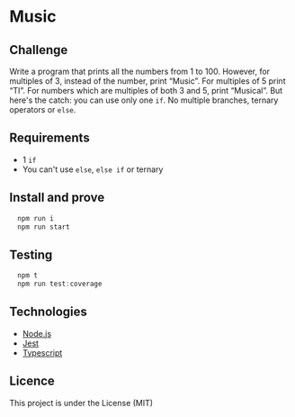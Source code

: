 # Music
## Challenge
Write a program that prints all the numbers from 1 to 100. However, for multiples of 3, instead of the number, print “Music”. For multiples of 5 print
“TI”. For numbers which are multiples of both 3 and 5, print “Musical”. But here's the catch: you can use only one `if`. No multiple branches, ternary
operators or `else`.

## Requirements
- 1 `if`
- You can't use `else`, `else if` or ternary

## Install and prove
```js
  npm run i
  npm run start
```

## Testing
```js
  npm t
  npm run test:coverage
```


## Technologies
  - [Node.js](https://nodejs.org/en/)
  - [Jest](https://jestjs.io/)
  - [Typescript](https://www.typescriptlang.org/docs/handbook/intro.html)


## Licence
  This project is under the License (MIT)
